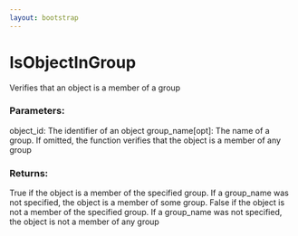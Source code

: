 ```yaml
---
layout: bootstrap
---
```


# IsObjectInGroup

Verifies that an object is a member of a group
          

### Parameters:

object_id: The identifier of an object
group_name[opt]: The name of a group. If omitted, the function
  verifies that the object is a member of any group
        

### Returns:


True if the object is a member of the specified group. If a group_name
  was not specified, the object is a member of some group.
False if the object is not a member of the specified group. If a
  group_name was not specified, the object is not a member of any group
        


